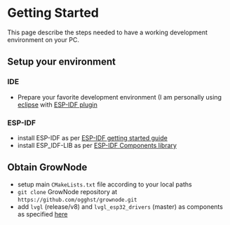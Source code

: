 # Getting Started

This page describe the steps needed to have a working development environment on your PC. 

## Setup your environment

### IDE

 - Prepare your favorite development environment (I am personally using [eclipse](https://www.eclipse.org/downloads/) with [ESP-IDF plugin](https://github.com/espressif/idf-eclipse-plugin/blob/master/README.md)

### ESP-IDF

 - install ESP-IDF as per [ESP-IDF getting started guide](https://docs.espressif.com/projects/esp-idf/en/latest/esp32/get-started/)
 - install ESP_IDF-LIB as per [ESP-IDF Components library](https://github.com/UncleRus/esp-idf-lib)

## Obtain GrowNode

 - setup main `CMakeLists.txt` file according to your local paths
 - `git clone` GrowNode repository at `https://github.com/ogghst/grownode.git`
 - add `lvgl` (release/v8) and `lvgl_esp32_drivers` (master) as components as specified [here](https://github.com/lvgl/lv_port_esp32)

